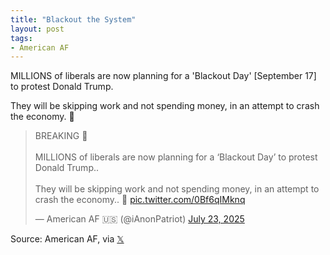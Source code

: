 ```yaml
---
title: "Blackout the System"
layout: post
tags:
- American AF
---
```


MILLIONS of liberals are now planning for a 'Blackout Day' [September 17] to protest Donald Trump.

They will be skipping work and not spending money, in an attempt to crash the economy. 👀

<blockquote class="twitter-tweet"><p lang="en" dir="ltr">BREAKING 🚨<br><br>MILLIONS of liberals are now planning for a ‘Blackout Day’ to protest Donald Trump.. <br><br>They will be skipping work and not spending money, in an attempt to crash the economy.. 👀 <a href="https://t.co/0Bf6qIMknq">pic.twitter.com/0Bf6qIMknq</a></p>&mdash; American AF 🇺🇸 (@iAnonPatriot) <a href="https://twitter.com/iAnonPatriot/status/1948083419738447875?ref_src=twsrc%5Etfw">July 23, 2025</a></blockquote> <script async src="https://platform.twitter.com/widgets.js" charset="utf-8"></script>

Source: American AF, via [𝕏](https://x.com)
